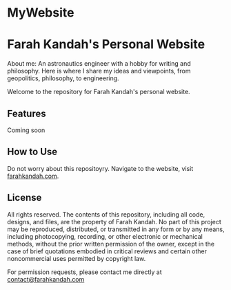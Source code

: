 # MyWebsite

# Farah Kandah's Personal Website

About me: An astronautics engineer with a hobby for writing and philosophy. Here is where I share my ideas and viewpoints, from geopolitics, philosophy, to engineering.

Welcome to the repository for Farah Kandah's personal website.
## Features

Coming soon 


## How to Use

Do not worry about this repositoyry. Navigate to the website, visit [farahkandah.com](https://farahkandah.com).

## License

All rights reserved. The contents of this repository, including all code, designs, and files, are the property of Farah Kandah. No part of this project may be reproduced, distributed, or transmitted in any form or by any means, including photocopying, recording, or other electronic or mechanical methods, without the prior written permission of the owner, except in the case of brief quotations embodied in critical reviews and certain other noncommercial uses permitted by copyright law.

For permission requests, please contact me directly at contact@farahkandah.com

